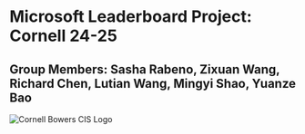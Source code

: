 # Microsoft Leaderboard Project: Cornell 24-25
## Group Members: Sasha Rabeno, Zixuan Wang, Richard Chen, Lutian Wang, Mingyi Shao, Yuanze Bao
![Cornell Bowers CIS Logo](https://cis.cornell.edu/sites/default/themes/awp_cis/img/cis_full_3_line_red.png)
